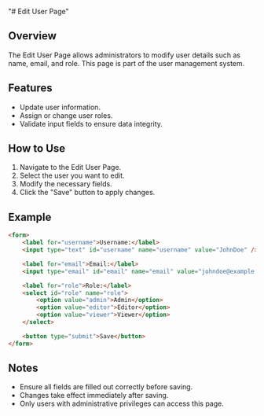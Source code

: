 "# Edit User Page" 
## Overview

The Edit User Page allows administrators to modify user details such as name, email, and role. This page is part of the user management system.

## Features

- Update user information.
- Assign or change user roles.
- Validate input fields to ensure data integrity.

## How to Use

1. Navigate to the Edit User Page.
2. Select the user you want to edit.
3. Modify the necessary fields.
4. Click the "Save" button to apply changes.

## Example

```html
<form>
    <label for="username">Username:</label>
    <input type="text" id="username" name="username" value="JohnDoe" />

    <label for="email">Email:</label>
    <input type="email" id="email" name="email" value="johndoe@example.com" />

    <label for="role">Role:</label>
    <select id="role" name="role">
        <option value="admin">Admin</option>
        <option value="editor">Editor</option>
        <option value="viewer">Viewer</option>
    </select>

    <button type="submit">Save</button>
</form>
```

## Notes

- Ensure all fields are filled out correctly before saving.
- Changes take effect immediately after saving.
- Only users with administrative privileges can access this page.